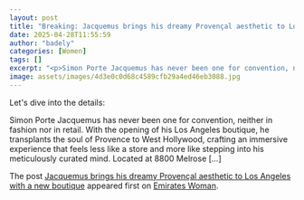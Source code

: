 ```yaml
---
layout: post
title: "Breaking: Jacquemus brings his dreamy Provençal aesthetic to Los Angeles with a latest boutique"
date: 2025-04-28T11:55:59
author: "badely"
categories: [Women]
tags: []
excerpt: "<p>Simon Porte Jacquemus has never been one for convention, neither in fashion nor in retail. With the opening of his Los Angeles boutique, he transpl"
image: assets/images/4d3e0c0d68c4589cfb29a4ed46eb3088.jpg
---
```


Let's dive into the details: <p>Simon Porte Jacquemus has never been one for convention, neither in fashion nor in retail. With the opening of his Los Angeles boutique, he transplants the soul of Provence to West Hollywood, crafting an immersive experience that feels less like a store and more like stepping into his meticulously curated mind. Located at 8800 Melrose [&#8230;]</p>
<p>The post <a href="https://emirateswoman.com/jacquemus-new-los-angeles-boutique/" rel="nofollow">Jacquemus brings his dreamy Provençal aesthetic to Los Angeles with a new boutique</a> appeared first on <a href="https://emirateswoman.com" rel="nofollow">Emirates Woman</a>.</p>

